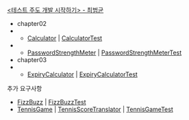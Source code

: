 [<테스트 주도 개발 시작하기> - 최범균](https://product.kyobobook.co.kr/detail/S000001248962)
- chapter02
- - [Calculator](src/main/java/com/study/tdd/chapters/chapter02/Calculator.java "계산기") | [CalculatorTest](src/test/java/com/study/tdd/chapters/chapter02/CalculatorTest.java)
- - [PasswordStrengthMeter](src/main/java/com/study/tdd/chapters/chapter02/PasswordStrengthMeter.java "암호검사기") | [PasswordStrengthMeterTest](src/test/java/com/study/tdd/chapters/chapter02/PasswordStrengthMeterTest.java)
- chapter03
- - [ExpiryCalculator](src/main/java/com/study/tdd/chapters/chapter03/ExpiryCalculator.java "납부한 금액 기준으로 서비스 만료일 계산") | [ExpiryCalculatorTest](src/test/java/com/study/tdd/chapters/chapter03/ExpiryDateCalculatorTest.java)


추가 요구사항
- [FizzBuzz](src/main/java/com/study/tdd/requirements/FizzBuzz.java "Write a program that prints the numbers from 1 to 100. But for multiples of three print 'Fizz' instead of the number and for the multiples of five print 'Buzz'. For numbers which are multiples of both three and five print 'FizzBuzz'.") | [FizzBuzzTest](src/test/java/com/study/tdd/requirements/FizzBuzzTest.java)
- [TennisGame](src/main/java/com/study/tdd/requirements/TennisScoreTranslator.java) | [TennisScoreTranslator](src/main/java/com/study/tdd/requirements/TennisScoreTranslator.java) | [TennisGameTest](src/test/java/com/study/tdd/requirements/TennisGameTest.java)
